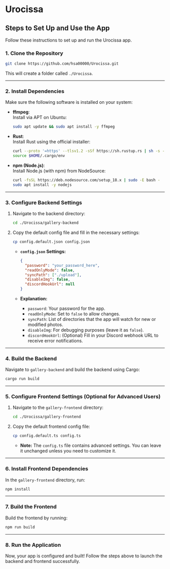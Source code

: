 
# Urocissa

## Steps to Set Up and Use the App

Follow these instructions to set up and run the Urocissa app.

### 1. Clone the Repository

```bash
git clone https://github.com/hsa00000/Urocissa.git
```

This will create a folder called `./Urocissa`.

---

### 2. Install Dependencies

Make sure the following software is installed on your system:

- **ffmpeg**:  
  Install via APT on Ubuntu:

  ```bash
  sudo apt update && sudo apt install -y ffmpeg
  ```

- **Rust**:  
  Install Rust using the official installer:

  ```bash
  curl --proto '=https' --tlsv1.2 -sSf https://sh.rustup.rs | sh -s -- -y
  source $HOME/.cargo/env
  ```

- **npm (Node.js)**:  
  Install Node.js (with npm) from NodeSource:

  ```bash
  curl -fsSL https://deb.nodesource.com/setup_18.x | sudo -E bash -
  sudo apt install -y nodejs
  ```

---

### 3. Configure Backend Settings

1. Navigate to the backend directory:

   ```bash
   cd ./Urocissa/gallery-backend
   ```

2. Copy the default config file and fill in the necessary settings:

   ```bash
   cp config.default.json config.json
   ```

   - **`config.json` Settings:**

     ```json
     {
       "password": "your_password_here",
       "readOnlyMode": false,
       "syncPath": ["./upload"],
       "disableImg": false,
       "discordHookUrl": null
     }
     ```

   - **Explanation:**
     - `password`: Your password for the app.
     - `readOnlyMode`: Set to `false` to allow changes.
     - `syncPath`: List of directories that the app will watch for new or modified photos.
     - `disableImg`: For debugging purposes (leave it as `false`).
     - `discordHookUrl`: (Optional) Fill in your Discord webhook URL to receive error notifications.

---

### 4. Build the Backend

Navigate to `gallery-backend` and build the backend using Cargo:

```bash
cargo run build
```

---

### 5. Configure Frontend Settings (Optional for Advanced Users)

1. Navigate to the `gallery-frontend` directory:

   ```bash
   cd ./Urocissa/gallery-frontend
   ```

2. Copy the default frontend config file:

   ```bash
   cp config.default.ts config.ts
   ```

   - **Note:** The `config.ts` file contains advanced settings. You can leave it unchanged unless you need to customize it.

---

### 6. Install Frontend Dependencies

In the `gallery-frontend` directory, run:

```bash
npm install
```

---

### 7. Build the Frontend

Build the frontend by running:

```bash
npm run build
```

---

### 8. Run the Application

Now, your app is configured and built! Follow the steps above to launch the backend and frontend successfully.
